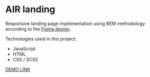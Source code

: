 # AIR landing
Responsive landing page implementation using BEM methodology according to the 
[Figma design](https://www.figma.com/file/7qwsWggv9BAxMi2VPhBuPr/Air-(formerly-Dia)?node-id=0%3A1&t=TV6a3LXmgiCQ1zzO-0).

Technologies used in this project:
 - JavaScript
 - HTML
 - CSS / SCSS
 
[DEMO LINK](https://anton-sosonskyi.github.io/air-landing/)
